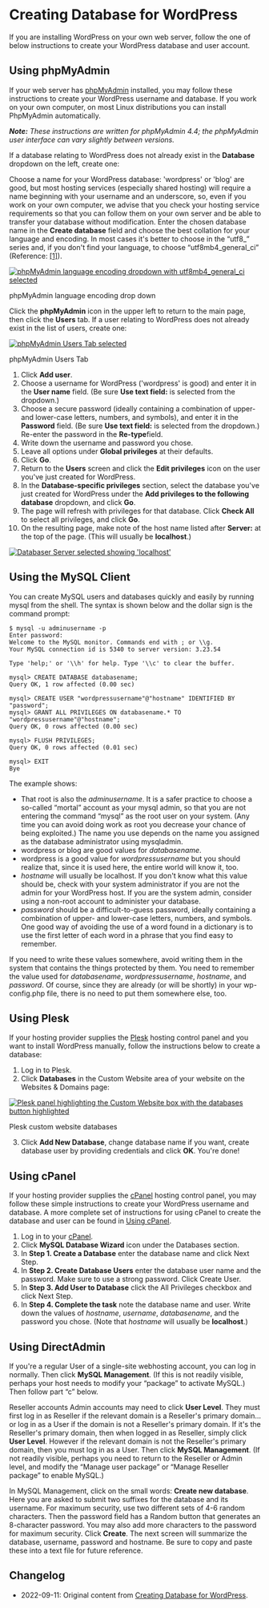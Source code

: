 # Creating Database for WordPress

If you are installing WordPress on your own web server, follow the one of below instructions to create your WordPress database and user account.

## Using phpMyAdmin

If your web server has [phpMyAdmin](https://wordpress.org/documentation/article/wordpress-glossary/#phpMyAdmin) installed, you may follow these instructions to create your WordPress username and database. If you work on your own computer, on most Linux distributions you can install PhpMyAdmin automatically.

_**Note:** These instructions are written for phpMyAdmin 4.4; the phpMyAdmin user interface can vary slightly between versions._

If a database relating to WordPress does not already exist in the **Database** dropdown on the left, create one:

Choose a name for your WordPress database: 'wordpress' or 'blog' are good, but most hosting services (especially shared hosting) will require a name beginning with your username and an underscore, so, even if you work on your own computer, we advise that you check your hosting service requirements so that you can follow them on your own server and be able to transfer your database without modification. Enter the chosen database name in the **Create database** field and choose the best collation for your language and encoding. In most cases it's better to choose in the “utf8_” series and, if you don't find your language, to choose “utf8mb4_general_ci” (Reference: [\[1\]](https://make.wordpress.org/core/2015/04/02/the-utf8mb4-upgrade/)).

[![phpMyAdmin language encoding dropdown with utf8mb4_general_ci selected](https://i1.wp.com/wordpress.org/support/files/2018/11/phpMyAdmin_create_database_4.4.jpg?fit=688%2C411&ssl=1)](https://i1.wp.com/wordpress.org/support/files/2018/11/phpMyAdmin_create_database_4.4.jpg?fit=688%2C411&ssl=1)

phpMyAdmin language encoding drop down

Click the **phpMyAdmin** icon in the upper left to return to the main page, then click the **Users** tab. If a user relating to WordPress does not already exist in the list of users, create one:

[![phpMyAdmin Users Tab selected](https://wordpress.org/documentation/files/2018/11/users-768x500.jpg)](https://wordpress.org/documentation/files/2018/11/users-768x500.jpg)

phpMyAdmin Users Tab

1. Click **Add user**.
2. Choose a username for WordPress ('wordpress' is good) and enter it in the **User name** field. (Be sure **Use text field:** is selected from the dropdown.)
3. Choose a secure password (ideally containing a combination of upper- and lower-case letters, numbers, and symbols), and enter it in the **Password** field. (Be sure **Use text field:** is selected from the dropdown.) Re-enter the password in the **Re-type**field.
4. Write down the username and password you chose.
5. Leave all options under **Global privileges** at their defaults.
6. Click **Go**.
7. Return to the **Users** screen and click the **Edit privileges** icon on the user you've just created for WordPress.
8. In the **Database-specific privileges** section, select the database you've just created for WordPress under the **Add privileges to the following database** dropdown, and click **Go**.
9. The page will refresh with privileges for that database. Click **Check All** to select all privileges, and click **Go**.
10. On the resulting page, make note of the host name listed after **Server:** at the top of the page. (This will usually be **localhost**.)

[![Databaser Server selected showing 'localhost'](https://i1.wp.com/wordpress.org/support/files/2018/11/phpMyAdmin_server_info_4.4.jpg?fit=682%2C107&ssl=1)](https://i1.wp.com/wordpress.org/support/files/2018/11/phpMyAdmin_server_info_4.4.jpg?fit=682%2C107&ssl=1)

## Using the MySQL Client

You can create MySQL users and databases quickly and easily by running mysql from the shell. The syntax is shown below and the dollar sign is the command prompt:

```
$ mysql -u adminusername -p  
Enter password:  
Welcome to the MySQL monitor. Commands end with ; or \\g.  
Your MySQL connection id is 5340 to server version: 3.23.54  
  
Type 'help;' or '\\h' for help. Type '\\c' to clear the buffer.  
  
mysql> CREATE DATABASE databasename;  
Query OK, 1 row affected (0.00 sec)

mysql> CREATE USER "wordpressusername"@"hostname" IDENTIFIED BY "password";
mysql> GRANT ALL PRIVILEGES ON databasename.* TO "wordpressusername"@"hostname";
Query OK, 0 rows affected (0.00 sec)

mysql> FLUSH PRIVILEGES;  
Query OK, 0 rows affected (0.01 sec)   
  
mysql> EXIT  
Bye  
```

The example shows:

* That root is also the _adminusername_. It is a safer practice to choose a so-called “mortal” account as your mysql admin, so that you are not entering the command “mysql” as the root user on your system. (Any time you can avoid doing work as root you decrease your chance of being exploited.) The name you use depends on the name you assigned as the database administrator using mysqladmin.
* wordpress or blog are good values for _databasename_.
* wordpress is a good value for _wordpressusername_ but you should realize that, since it is used here, the entire world will know it, too.
* _hostname_ will usually be localhost. If you don't know what this value should be, check with your system administrator if you are not the admin for your WordPress host. If you are the system admin, consider using a non-root account to administer your database.
* _password_ should be a difficult-to-guess password, ideally containing a combination of upper- and lower-case letters, numbers, and symbols. One good way of avoiding the use of a word found in a dictionary is to use the first letter of each word in a phrase that you find easy to remember.

If you need to write these values somewhere, avoid writing them in the system that contains the things protected by them. You need to remember the value used for _databasename_, _wordpressusername_, _hostname_, and _password_. Of course, since they are already (or will be shortly) in your wp-config.php file, there is no need to put them somewhere else, too.

## Using Plesk

If your hosting provider supplies the [Plesk](http://www.plesk.com/) hosting control panel and you want to install WordPress manually, follow the instructions below to create a database:

1. Log in to Plesk.
2. Click **Databases** in the Custom Website area of your website on the Websites & Domains page:  

[![Plesk panel highlighting the Custom Website box with the databases button highlighted](https://wordpress.org/documentation/files/2018/11/plesk-db-768x558.png)](https://wordpress.org/documentation/files/2018/11/plesk-db-768x558.png)

Plesk custom website databases

3. Click **Add New Database**, change database name if you want, create database user by providing credentials and click **OK**. You're done!

## Using cPanel

If your hosting provider supplies the [cPanel](https://wordpress.org/documentation/article/wordpress-glossary/#cPanel) hosting control panel, you may follow these simple instructions to create your WordPress username and database. A more complete set of instructions for using cPanel to create the database and user can be found in [Using cPanel](https://wordpress.org/documentation/article/using-cpanel/).

1. Log in to your [cPanel](https://wordpress.org/documentation/article/wordpress-glossary/#cPanel).
2. Click **MySQL Database Wizard** icon under the Databases section.
3. In **Step 1. Create a Database** enter the database name and click Next Step.
4. In **Step 2. Create Database Users** enter the database user name and the password. Make sure to use a strong password. Click Create User.
5. In **Step 3. Add User to Database** click the All Privileges checkbox and click Next Step.
6. In **Step 4. Complete the task** note the database name and user. Write down the values of _hostname_, _username_, _databasename_, and the password you chose. (Note that _hostname_ will usually be **localhost**.)

## Using DirectAdmin

If you're a regular User of a single-site webhosting account, you can log in normally. Then click **MySQL Management**. (If this is not readily visible, perhaps your host needs to modify your “package” to activate MySQL.) Then follow part “c” below.

Reseller accounts Admin accounts may need to click **User Level**. They must first log in as Reseller if the relevant domain is a Reseller's primary domain… or log in as a User if the domain is not a Reseller's primary domain. If it's the Reseller's primary domain, then when logged in as Reseller, simply click **User Level**. However if the relevant domain is not the Reseller's primary domain, then you must log in as a User. Then click **MySQL Management**. (If not readily visible, perhaps you need to return to the Reseller or Admin level, and modify the “Manage user package” or “Manage Reseller package” to enable MySQL.)

In MySQL Management, click on the small words: **Create new database**. Here you are asked to submit two suffixes for the database and its username. For maximum security, use two different sets of 4-6 random characters. Then the password field has a Random button that generates an 8-character password. You may also add more characters to the password for maximum security. Click **Create**. The next screen will summarize the database, username, password and hostname. Be sure to copy and paste these into a text file for future reference.

## Changelog

- 2022-09-11: Original content from [Creating Database for WordPress](https://wordpress.org/documentation/article/creating-database-for-wordpress/).
